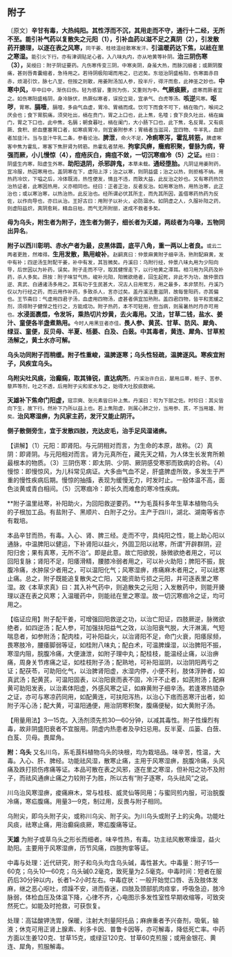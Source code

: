 ## **附子**

〔原文〕**辛甘有毒，大热纯阳。其性浮而不沉，其用走而不守，通行十二经，无所不至。能引补气药以复散失之元阳（1），引补血药以滋不足之真阴（2），引发散药开腠理，以逐在表之风寒，**<small>同干姜、桂枝温经散寒发汗。</small>**引温暖药达下焦，以祛在里之寒湿。**<small>能引火下行。亦有津调贴足心者。入八味丸内，亦从地黄等补阴。</small>**治三阴伤寒（3），**<small>吴绶曰：附子阴证要药。凡伤寒传变三阴，中寒夹阴，身虽大热，而脉沉细者；或厥阴腹痛，甚则唇青囊缩者，急待用之。若待阴极阳竭而用之，已迟矣。东垣治阴盛格阳，伤寒面赤目赤，烦渴引饮，脉七八至，但按之则散，用姜附汤加人参，投半斤，得汗而愈，此神圣之妙也。</small>**中寒中风，**<small>卒中曰中，渐伤曰伤。轻为感冒，重则为伤，又重则为中。</small>**气厥痰厥，**<small>虚寒而厥者宜之。如伤寒阳盛格阴，身冷脉伏，热厥似寒者，误投立毙，宜承气、白虎等汤。</small>**咳逆**<small>风寒。</small>**呕哕**，<small>胃寒。</small>**膈噎**，<small>膈噎，多由气血虚，胃冷、胃槁而成。饮可下而食不可下，槁在吸门，喉间之厌会也；食下胃脘痛，须臾吐出，槁在贲门，胃之上口也，此上焦，名噎；食下良久吐出，槁在幽门，胃之下口也，此中焦，名膈；朝食暮吐，槁在阑门，大小肠下口也，此下焦，名反胃。又有痰厥、食积、瘀血壅塞胃口者，如寒痰胃冷，则宜姜附参术；胃槁者当滋润，宜四物、牛羊乳，血瘀者加韭汁。当与韭汁牛乳二条，参看论治。</small>**脾泄**，<small>命火不足，</small>**冷痢寒泻，霍乱转筋，**<small>脾虚寒客中焦为霍乱，寒客下焦肝肾为转筋。热霍乱者禁用。</small>**拘挛风痹，癥瘕积聚，督脉为病，脊强而厥，小儿慢惊（4），痘疮灰白，痈疽不敛，一切沉寒痼冷（5）之证。**<small>经曰：阴盛生内寒，阳虚生外寒。</small>**助阳退阴，杀邪辟鬼，**<small>本草未载。</small>**通经堕胎。**<small>凡阴证用姜附药，宜冷服，热因寒用也。盖阴寒在下，虚阳上浮；治之以寒，则阴益盛；治之以热，则拒格不纳。用热药冷饮，下嗌之后，冷体既消，热性便发，情且不违，而致大益，此反治之妙也。又有寒药热饮治热证者，此寒因热用，义亦相同也。经曰：正者正治，反者反治。如用寒治热，用热治寒，此正治也；或以寒治寒，以热治热，此反治也。经所谓必伏其所主，而先其所因，盖借寒药热药为反佐，以作向导也，亦曰从治。王好古曰：用附子以补火，必防涸水。如阴虚之人，久服补阳之药，则虚阳益炽，真阴愈耗，精血日枯，而气无所附丽，遂成不救者多矣。</small>

**母为乌头，附生者为附子，连生者为侧子，细长者为夭雄，两歧者为乌喙，五物同出异名**。

**附子以西川彰明、赤水产者为最，皮黑体圆，底平八角，重一两以上者良。**<small>或云二两者更胜，然难得。</small>**生用发散，熟用峻补**。<small>赵嗣真曰：仲景麻黄附子细辛汤，熟附配麻黄，发中有补；四逆汤生附配干姜，补中有发，其旨微矣。丹溪曰：乌附行经，仲景八味丸用为少阳向导，后世因以为补药，误矣。附子走而不守，取其健悍走下，以行地黄之滞耳。相习用为风药及补药，杀人多矣。昂按：附子味甘气热，峻补元阳，阳微欲绝者，回生起死，非此不为功，故仲景四逆、真武、白通诸汤多用之。其有功于生民甚大，况古人日用常方，用之最多，本非禁剂，丹溪乃仅以为行经之药，而云用作补药，多致杀人，言亦过矣。盖丹溪法重滋阴，故每訾阳药，亦其偏也。王节斋曰：气虚用四君子汤，血虚用四物汤，虚甚者俱宜加熟附。盖四君四物，皆平和宽缓之剂，须得附子健悍之性行之，方能成功。附子热药，本不可轻用，但当病，则虽暑热时月亦可用也。</small>**水浸面裹煨，令发坼，乘热切片炒黄，去火毒用。又法，甘草二钱，盐水、姜汁、童便各半盏煮熟用。**<small>今时人用黑豆者亦佳。</small>**畏人参、黄芪、甘草、防风、犀角、绿豆、童便，反贝母、半夏、栝蒌、白及、白蔹。中其毒者，黄连、犀角、甘草煎汤解之，黄土水亦可解。**

**乌头功同附子而稍缓。附子性重峻，温脾逐寒；乌头性轻疏，温脾逐风。寒疾宜附子，风疾宜乌头。**

**乌附尖吐风痰，治癫痫，取其锋锐，直达病所**。<small>丹溪治许白云，屡用瓜蒂，栀子、苦参、藜芦等剂，吐之不透，后用附子尖和浆水与之，始得大吐胶痰数碗。</small>

**天雄补下焦命门阳虚，**<small>寇宗奭、张元素皆曰补上焦。丹溪曰：可为下部之佐。时珍曰：其尖皆向下生，故下行。然补下乃所以益上也。若上焦阳虚，则属心肺之分，当用参、芪，不当用雄、附矣。</small>**治风寒湿痹，为风家主药，发汗又能止阴汗。**

**侧子散侧旁生，宜于发散四肢，充达皮毛，治手足风湿诸痹。**

【讲解】（1）元阳：即肾阳。与元阴相对而言，为生命的本原，故称。（2）真阴：即肾阴。与元阳相对而言。肾为元真所在，藏先天之精，为人体生长发育所赖最根本的物质。（3）三阴伤寒：即太阴、少阴、厥阴感受寒邪而致病的合称。（4）慢惊：即慢惊风，为儿科常见病证。大多由气血不足，肝盛脾虚所致，多发生于严重的慢性疾病后期。慢惊的抽搐，表现为缓慢无力，时发时止。一般体温不高，面色淡黄或青白相间。（5）沉寒痼冷：即长久而难愈的寒冷性疾病。

**附子温里祛寒，补阳助火，为回阳救逆要药。**为毛莨科多年生草本植物乌头的子根加工品。有盐附子、黑顺片、白附子之分。主产于四川，湖北、湖南等省亦有栽培。

本品辛甘而热，有毒。入心、肾、脾三经。走而不守，具纯阳之性，能上助心阳以通脉，中温脾阳以健运，下补肾阳以益火，外固卫阳以祛寒，所谓“开辟群阴，迎阳归舍；果有真寒，无所不治”。即是此意。故亡阳欲脱，脉微欲绝者用之，可以回阳复脉；肾阳不足，阳痿滑精，腰膝冷弱者用之，可以补火助阳；脾阳不振，脘腹冷痛，水肿尿少者用之，可以温阳化气；风寒湿痹，疼痛麻木者用之，可以祛寒止痛。总之，附子既能追复散失之亡阳，又能资助亏损之元阳，并可逐表里之寒湿。故《本草求真》曰：其入补气药中，则追散失之元阳；入发散药中，则能开腠理以逐在表之风寒；入温暖药中，则能祛在里之寒湿。故一切沉寒痼冷之证，均可用之。

【临证应用】附子配干姜，可增强回阳救逆之功，以治亡阳证，四肢厥逆，脉微欲绝者，如四逆汤；配人参，可加强扶阳益气之效，以治阳衰气脱，大汗淋漓，气短喘息者，如参附汤；配肉桂，可补阳益火，以治肾阳不足，命门火衰，阳痿尿频，畏寒肢冷，腰痿脚弱等证，如桂附八味丸；配白术，可温脾燥湿，以治脾阳不振，寒湿内阻，脘腹冷痛，大便溏泄，如附子理中丸；配桂枝，能温经止痛，以治痹痛，周身关节疼痛之证，如桂枝附子汤；配熟地，可补阳滋阴，以治阴阳两亏之证；配茯苓，可助阳化气，以治脾肾阳虚，水湿内停，小便不利，肢体浮肿者，如真武汤；配黄芪，可温阳固表，以治阳衰而表不固，冷汗不止者，如芪附汤；配麻黄可助阳发表，以治素体阳虚，外感风寒之证，如麻黄附子细辛汤。若逢寒热错杂之证，亦可与寒凉药同用，如配黄连，可扶阳泻热，以治心下痞而恶寒汗出者，如附子泻心汤；配大黄，可温阳通便，用治阴寒积聚，腹痛便秘，如大黄附子汤。

【用量用法】3—15克。入汤剂须先煎30—60分钟，以减其毒性。附子性燥烈有毒，故非阴盛阳衰者不宜服用。阴虚内热患者及孕妇忌用。反半夏、瓜篓、白蔹、白芨、贝母。畏犀角。

**附：乌头**   又名川乌，系毛莨科植物乌头的块根，均为栽培品。味辛苦，性温，大毒。入心、肝、脾经。功能祛风湿，散寒止痛，主用于风寒湿痹，脘腹冷痛，头风痛及跌打损伤疼痛等证。本品可散在表之风邪，逐在里之寒湿，但补阳之功不及附子，而祛风通痹止痛之力较附子为胜，所以古有“附子逐寒，乌头祛风”之说。

川乌治风寒湿痹，痠痛麻木，常与桂枝、威灵仙等同用；与蜜同煎内服，可治脘腹冷痛，寒疝腹痛。用量3—9克，制过用，反畏与附子相同。

乌附尖，即乌头附子尖，或称川乌尖、附子尖。为川乌头或附子上的尖角。功能吐风痰，祛寒止痛，用治癫痫痰厥，寒疝腹痛等证。

**天雄**   为附子或草乌头之形长而细者。味辛性热，有毒。功主祛风散寒燥湿，益火助阳。主要用于风寒湿痹，历节风痛，四肢拘挛等证。

中毒与处理：近代研究，附子和乌头均含乌头碱，毒性甚大。中毒量：附子15—60克；乌头10—60克；乌头碱0.2毫克，致死量为2.5毫克。中毒时间：短者在服药后30分钟以内，长者1~2小时左右。中毒症状：一般开始觉口唇、舌及肢体发麻，继之恶心呕吐，烦躁不安，进而昏迷，四肢及颈部肌肉痉挛，呼吸急迫，肢冷脉弱，体检血压及体温下降，心律不齐，心电图示多发性室性早期收缩等，可致突然死亡。如能及时抢救，可获恢复。

处理：高锰酸钾洗胃，保暖，注射大剂量阿托品；麻痹重者予兴奋剂，吸氧，输液；休克可用正肾上腺素、利多卡因、普鲁卡因等，亦可解毒，降低死亡率。中药方面以生姜120克、甘草15克，或绿豆120克、甘草60克煎服；或用金银花、黄连、犀角，煎服解毒。
